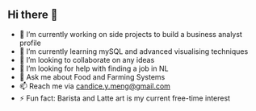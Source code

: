 ## Hi there 👋
- 🔭 I’m currently working on side projects to build a business analyst profile
- 🌱 I’m currently learning mySQL and advanced visualising techniques
- 👯 I’m looking to collaborate on any ideas
- 🤔 I’m looking for help with finding a job in NL
- 💬 Ask me about Food and Farming Systems
- 📫 Reach me via candice.y.meng@gmail.com
- ⚡ Fun fact: Barista and Latte art is my current free-time interest

<!--
**ccmy66/ccmy66** is a ✨ _special_ ✨ repository because its `README.md` (this file) appears on your GitHub profile.

Here are some ideas to get you started:

